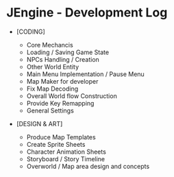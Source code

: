 # JEngine - Development Log

- [CODING] 

    - Core Mechancis
    - Loading / Saving Game State
    - NPCs Handling / Creation
    - Other World Entity
    - Main Menu Implementation / Pause Menu
    - Map Maker for developer
    - Fix Map Decoding
    - Overall World flow Construction
    - Provide Key Remapping
    - General Settings
  
- [DESIGN & ART]

    - Produce Map Templates
    - Create Sprite Sheets
    - Character Animation Sheets
    - Storyboard / Story Timeline
    - Overworld / Map area design and concepts
